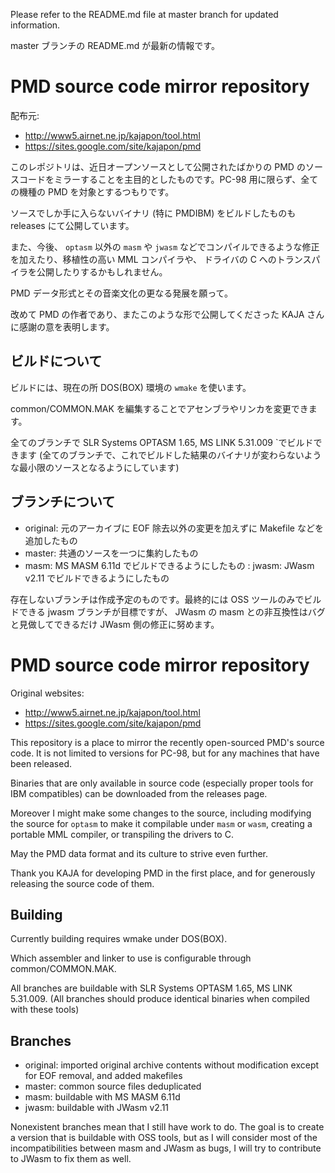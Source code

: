 Please refer to the README.md file at master branch for updated information.

master ブランチの README.md が最新の情報です。

# PMD source code mirror repository

配布元:
* http://www5.airnet.ne.jp/kajapon/tool.html
* https://sites.google.com/site/kajapon/pmd

このレポジトリは、近日オープンソースとして公開されたばかりの PMD のソースコードをミラーすることを主目的としたものです。PC-98 用に限らず、全ての機種の PMD を対象とするつもりです。

ソースでしか手に入らないバイナリ (特に PMDIBM) をビルドしたものも releases にて公開しています。

また、今後、 `optasm` 以外の `masm` や `jwasm` などでコンパイルできるような修正を加えたり、移植性の高い MML コンパイラや、 ドライバの C へのトランスパイラを公開したりするかもしれません。

PMD データ形式とその音楽文化の更なる発展を願って。

改めて PMD の作者であり、またこのような形で公開してくださった KAJA さんに感謝の意を表明します。

## ビルドについて
ビルドには、現在の所 DOS(BOX) 環境の `wmake` を使います。

common/COMMON.MAK を編集することでアセンブラやリンカを変更できます。

全てのブランチで SLR Systems OPTASM 1.65, MS LINK 5.31.009 `でビルドできます (全てのブランチで、これでビルドした結果のバイナリが変わらないような最小限のソースとなるようにしています)

## ブランチについて
* original: 元のアーカイブに EOF 除去以外の変更を加えずに Makefile などを追加したもの
* master: 共通のソースを一つに集約したもの
* masm: MS MASM 6.11d でビルドできるようにしたもの
: jwasm: JWasm v2.11 でビルドできるようにしたもの

存在しないブランチは作成予定のものです。最終的には OSS ツールのみでビルドできる jwasm ブランチが目標ですが、 JWasm の masm との非互換性はバグと見做してできるだけ JWasm 側の修正に努めます。

# PMD source code mirror repository

Original websites:
* http://www5.airnet.ne.jp/kajapon/tool.html
* https://sites.google.com/site/kajapon/pmd

This repository is a place to mirror the recently open-sourced PMD's source code. It is not limited to versions for PC-98, but for any machines that have been released.

Binaries that are only available in source code (especially proper tools for IBM compatibles) can be downloaded from the releases page.

Moreover I might make some changes to the source, including modifying the source for `optasm` to make it compilable under `masm` or `wasm`, creating a portable MML compiler, or transpiling the drivers to C.

May the PMD data format and its culture to strive even further.

Thank you KAJA for developing PMD in the first place, and for generously releasing the source code of them.

## Building
Currently building requires wmake under DOS(BOX).

Which assembler and linker to use is configurable through common/COMMON.MAK.

All branches are buildable with SLR Systems OPTASM 1.65, MS LINK 5.31.009. (All branches should produce identical binaries when compiled with these tools)

## Branches
* original: imported original archive contents without modification except for EOF removal, and added makefiles
* master: common source files deduplicated
* masm: buildable with MS MASM 6.11d
* jwasm: buildable with JWasm v2.11

Nonexistent branches mean that I still have work to do. The goal is to create a version that is buildable with OSS tools, but as I will consider most of the incompatibilities between masm and JWasm as bugs, I will try to contribute to JWasm to fix them as well.